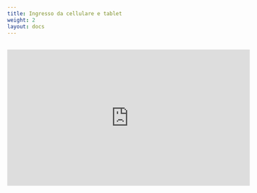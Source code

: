 ```yaml
---
title: Ingresso da cellulare e tablet
weight: 2
layout: docs
---
```

<br>
<iframe width="560" height="315" src="https://www.youtube.com/embed/U_qcrH07SNQ" frameborder="0" allow="accelerometer; autoplay; encrypted-media; gyroscope; picture-in-picture" allowfullscreen></iframe>

<br>